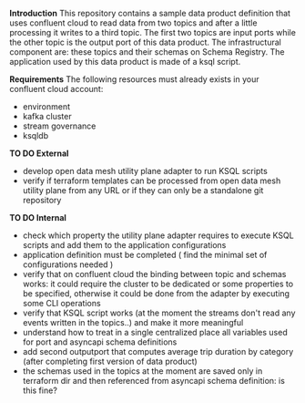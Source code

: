 **Introduction**
This repository contains a sample data product definition that uses confluent cloud to read data from two topics and after a little processing it writes to a third topic. The first two topics are input ports while the other topic is the output port of this data product.
The infrastructural component are: these topics and their schemas on Schema Registry.
The application used by this data product is made of a ksql script.

**Requirements**
The following resources must already exists in your confluent cloud account:
* environment
* kafka cluster
* stream governance
* ksqldb

**TO DO External**
* develop open data mesh utility plane adapter to run KSQL scripts
* verify if terraform templates can be processed from open data mesh utility plane from any URL or if they can only be a standalone git repository

**TO DO Internal**
* check which property the utility plane adapter requires to execute KSQL scripts and add them to the application configurations
* application definition must be completed  ( find the minimal set of configurations needed )
* verify that on confluent cloud the binding between topic and schemas works: it could require the cluster to be dedicated or some properties to be specified, otherwise it could be done from the adapter by executing some CLI operations
* verify that KSQL script works (at the moment the streams don't read any events written in the topics..) and make it more meaningful
* understand how to treat in a single centralized place all variables used for port and asyncapi schema definitions
* add second outputport that computes average trip duration by category (after completing first version of data product)
* the schemas used in the topics at the moment are saved only in terraform dir and then referenced from asyncapi schema definition: is this fine?